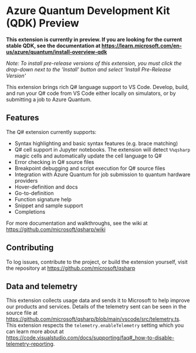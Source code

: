 # Azure Quantum Development Kit (QDK) Preview

**This extension is currently in preview. If you are looking for the current stable QDK, see the documentation
at <https://learn.microsoft.com/en-us/azure/quantum/install-overview-qdk>**

_Note: To install pre-release versions of this extension, you must click the drop-down
next to the 'Install' button and select 'Install Pre-Release Version'_

This extension brings rich Q# language support to VS Code. Develop, build, and run your Q# code from VS Code either locally on simulators, or by submitting a job to Azure Quantum.

## Features

The Q# extension currently supports:

- Syntax highlighting and basic syntax features (e.g. brace matching)
- Q# cell support in Jupyter notebooks. The extension will detect `%%qsharp` magic cells and automatically update the cell language to Q#
- Error checking in Q# source files
- Breakpoint debugging and script execution for Q# source files
- Integration with Azure Quantum for job submission to quantum hardware providers
- Hover-definition and docs
- Go-to-definition
- Function signature help
- Snippet and sample support
- Completions

For more documentation and walkthroughs, see the wiki at <https://github.com/microsoft/qsharp/wiki>

## Contributing

To log issues, contribute to the project, or build the extension yourself, visit the repository at <https://github.com/microsoft/qsharp>

## Data and telemetry

This extension collects usage data and sends it to Microsoft to help improve our products and services.
Details of the telemetry sent can be seen in the source file at <https://github.com/microsoft/qsharp/blob/main/vscode/src/telemetry.ts>.
This extension respects the `telemetry.enableTelemetry` setting which you can learn more about at
<https://code.visualstudio.com/docs/supporting/faq#_how-to-disable-telemetry-reporting>.
